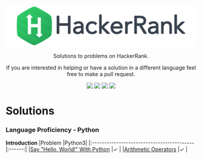 [CopyrightLicense]:./license.md

<p align="center">
	<a href="https://www.hackerrank.com/iUtsav"><img src="./hrLogo.svg" ></a>
</p>
<p align="center">
    Solutions to problems on HackerRank.
</p>
<p align="center">
	If you are interested in helping or have a solution in a different language feel free to make a pull request.
</p>
<p align="center">
	<img src="https://img.shields.io/badge/Problems%20Solved-2-brightgreen.svg">
	<img src="https://img.shields.io/badge/Language-Python-orange.svg">
	<img src="https://img.shields.io/badge/Latest%20Update-23/11/2018-brightgreen.svg">
	<img src="https://img.shields.io/apm/l/:package.svg">
</p>

# Solutions
### Language Proficiency - Python
**Introduction**
|Problem                                    |Python3|
|:------------------------------------------|:------:|
|[Say "Hello, World!" With Python](#)        |✓       |
|[Arithmetic Operators](#)                   |✓       |